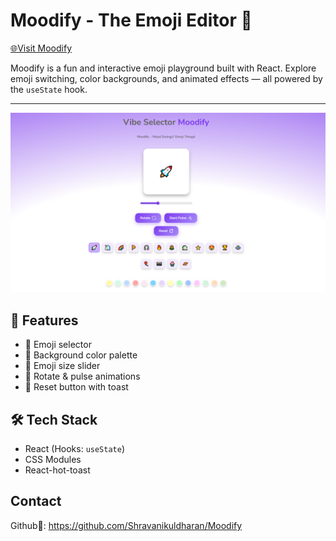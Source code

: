 # Moodify - The Emoji Editor 🎉

[🌐Visit Moodify](https://moodify-emoji-editor.netlify.app)

Moodify is a fun and interactive emoji playground built with React. Explore emoji switching, color backgrounds, and animated effects — all powered by the `useState` hook.

---

![Preview](./src/assets/ReadmeImage.png)

## 🚀 Features

- 🔁 Emoji selector
- 🎨 Background color palette
- 📏 Emoji size slider
- 🔄 Rotate & pulse animations
- 🧼 Reset button with toast

## 🛠 Tech Stack

- React (Hooks: `useState`)
- CSS Modules
- React-hot-toast



## Contact
Github📌: https://github.com/Shravanikuldharan/Moodify